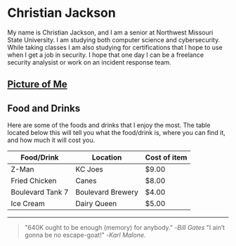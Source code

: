 # Christian Jackson

My name is Christian Jackson, and I am a senior at Northwest Missouri State University. I am studying both computer science and cybersecurity. While taking classes I am also studying for certifications that I hope to use when I get a job in security. I hope that one day I can be a freelance security analysist or work on an incident response team.

[Picture of Me](https://github.com/ChristianJBNB/assignment2-jackson/blob/main/IMG_1494.JPG?raw=true)
---
## Food and Drinks

Here are some of the foods and drinks that I enjoy the most. The table located below this will tell you what the food/drink is, where you can find it, and how much it will cost you.

| Food/Drink       | Location          | Cost of item |
|------------------|-------------------|--------------|
| Z-Man            | KC Joes           | $9.00        |
| Fried Chicken    | Canes             | $8.00        |
| Boulevard Tank 7 | Boulevard Brewery | $4.00        |
| Ice Cream        | Dairy Queen       | $5.00        |
---
>"640K ought to be enough (memory) for anybody." -*Bill Gates*
>"I ain’t gonna be no escape-goat!" -*Karl Malone.*